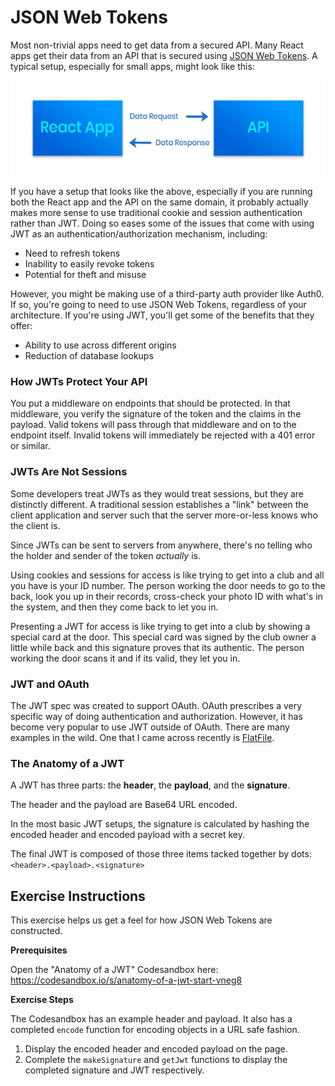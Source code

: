 # JSON Web Tokens

Most non-trivial apps need to get data from a secured API. Many React apps get their data from an API that is secured using [JSON Web Tokens](https://jwt.io). A typical setup, especially for small apps, might look like this:

![](./images/react-api-diagram.jpeg)

If you have a setup that looks like the above, especially if you are running both the React app and the API on the same domain, it probably actually makes more sense to use traditional cookie and session authentication rather than JWT. Doing so eases some of the issues that come with using JWT as an authentication/authorization mechanism, including:

- Need to refresh tokens
- Inability to easily revoke tokens
- Potential for theft and misuse

However, you might be making use of a third-party auth provider like Auth0. If so, you're going to need to use JSON Web Tokens, regardless of your architecture. If you're using JWT, you'll get some of the benefits that they offer:

- Ability to use across different origins
- Reduction of database lookups

### How JWTs Protect Your API

You put a middleware on endpoints that should be protected. In that middleware, you verify the signature of the token and the claims in the payload. Valid tokens will pass through that middleware and on to the endpoint itself. Invalid tokens will immediately be rejected with a 401 error or similar.

### JWTs Are Not Sessions

Some developers treat JWTs as they would treat sessions, but they are distinctly different. A traditional session establishes a "link" between the client application and server such that the server more-or-less knows who the client is.

Since JWTs can be sent to servers from anywhere, there's no telling who the holder and sender of the token _actually_ is.

Using cookies and sessions for access is like trying to get into a club and all you have is your ID number. The person working the door needs to go to the back, look you up in their records, cross-check your photo ID with what's in the system, and then they come back to let you in.

Presenting a JWT for access is like trying to get into a club by showing a special card at the door. This special card was signed by the club owner a little while back and this signature proves that its authentic. The person working the door scans it and if its valid, they let you in.

### JWT and OAuth

The JWT spec was created to support OAuth. OAuth prescribes a very specific way of doing authentication and authorization. However, it has become very popular to use JWT outside of OAuth. There are many examples in the wild. One that I came across recently is [FlatFile](https://flatfile.io).

### The Anatomy of a JWT

A JWT has three parts: the **header**, the **payload**, and the **signature**.

The header and the payload are Base64 URL encoded.

In the most basic JWT setups, the signature is calculated by hashing the encoded header and encoded payload with a secret key.

The final JWT is composed of those three items tacked together by dots: `<header>.<payload>.<signature>`

## Exercise Instructions

This exercise helps us get a feel for how JSON Web Tokens are constructed.

**Prerequisites**

Open the "Anatomy of a JWT" Codesandbox here: https://codesandbox.io/s/anatomy-of-a-jwt-start-vneg8

**Exercise Steps**

The Codesandbox has an example header and payload. It also has a completed `encode` function for encoding objects in a URL safe fashion.

1. Display the encoded header and encoded payload on the page.
2. Complete the `makeSignature` and `getJwt` functions to display the completed signature and JWT respectively.
